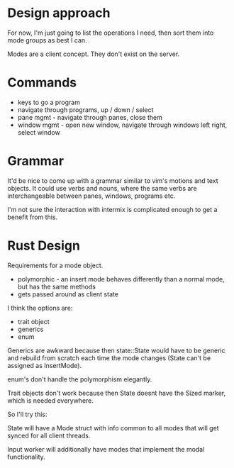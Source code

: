 # Design approach

For now, I'm just going to list the operations I need, then sort them
into mode groups as best I can.

Modes are a client concept. They don't exist on the server.

# Commands

* keys to go a program
* navigate through programs, up / down / select
* pane mgmt - navigate through panes, close them
* window mgmt - open new window, navigate through windows left right,
  select window

# Grammar

It'd be nice to come up with a grammar similar to vim's motions and text
objects. It could use verbs and nouns, where the same verbs are
interchangeable between panes, windows, programs etc.

I'm not sure the interaction with intermix is complicated enough to get
a benefit from this.

# Rust Design

Requirements for a mode object.

* polymorphic - an insert mode behaves differently than a normal mode,
  but has the same methods
* gets passed around as client state

I think the options are:

* trait object
* generics
* enum

Generics are awkward because then state::State would have to be generic
and rebuild from scratch each time the mode changes (State<NormalMode> can't
be assigned as InsertMode).

enum's don't handle the polymorphism elegantly.

Trait objects don't work because then State doesnt have the Sized
marker, which is needed everywhere.

So I'll try this:

State will have a Mode struct with info common to all modes that will
get synced for all client threads.

Input worker will additionally have modes that implement the
modal functionality.
